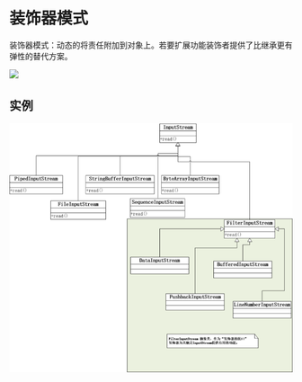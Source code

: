 # 装饰器模式

装饰器模式：动态的将责任附加到对象上。若要扩展功能装饰者提供了比继承更有弹性的替代方案。

![](/images/decorator.png)



## 实例

![image-20190301145524136](设计模式/images/decotator02.png)